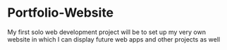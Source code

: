 # Portfolio-Website

My first solo web development project will be to set up my very own website in which I can display future web apps and other projects as well
